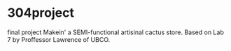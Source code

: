 # 304project
final project
Makein' a SEMI-functional artisinal cactus store. 
Based on Lab 7 by Proffessor Lawrence of UBCO.
